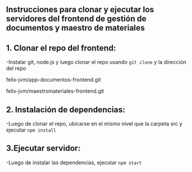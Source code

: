 ## Instrucciones para clonar y ejecutar los servidores del frontend de gestión de documentos y maestro de materiales

## 1. Clonar el repo del frontend:

-Instalar git, node.js y luego clonar el repo usando `git clone` y la dirección del repo

felix-jvm/app-documentos-frontend.git

felix-jvm/maestromateriales-frontend.git

## 2. Instalación de dependencias:

-Luego de clonar el repo, ubicarse en el mismo nivel que la carpeta src y ejecutar `npm install`

## 3.Ejecutar servidor:

-Luego de instalar las dependencias,  ejecutar `npm start`